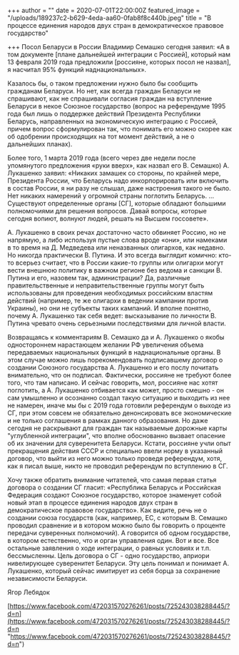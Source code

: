 +++
author = ""
date = 2020-07-01T22:00:00Z
featured_image = "/uploads/189237c2-b629-4eda-aa60-0fab8f8c440b.jpeg"
title = "В процессе единения народов двух стран в демократическое правовое государство"

+++
Посол Беларуси в России Владимир Семашко сегодня заявил: «А в том документе \[плане дальнейшей интеграции с Россией\], который нам 13 февраля 2019 года предложили \[россияне, которых посол не назвал\], я насчитал 95% функций наднациональных».

Казалось бы, о таком предложении нужно было бы сообщить гражданам Беларуси. Но нет, как всегда граждан Беларуси не спрашивают, как не спрашивали согласия граждан на вступление Беларуси в некое Союзное государство (вопрос на референдуме 1995 года был лишь о поддержке действий Президента Республики Беларусь, направленных на экономическую интеграцию с Россией, причем вопрос сформулирован так, что  понимать его можно скорее как об одобрении происходящих на тот момент действий, а не о дальнейших планах). 

Более того, 1 марта 2019 года (всего через две недели после упомянутого предложения «руки вверх», как назвал его В. Семашко) А. Лукашенко заявил: «Никаких замашек со стороны, по крайней мере, Президента России, что Беларусь надо инкорпорировать или включить в состав России, я ни разу не слышал, даже настроения такого не было. Нет никаких намерений у огромной страны поглотить Беларусь. ... Существуют определенные органы \[СГ\], которые обладают большими полномочиями для решения вопросов. Давай вопросы, которые сегодня вопиют, волнуют людей, решать на Высшем госсовете». 

А. Лукашенко в своих речах достаточно часто обвиняет Россию, но не напрямую, а либо используя пустые слова вроде «они», или намеками в то время на Д. Медведева или неназванных олигархов, как недавно. Но никогда практически В. Путина. И это всегда выглядит комично: кто-то всерьез считает, что в России какие-то группы или олигархи могут вести внешнюю политику в важном регионе без ведома и санкции В. Путина и его, назовем так, администрации? Да, различные правительственные и неправительственные группы могут быть использованы для проведения необходимых российским властям действий (например, те же олигархи в ведении кампании против Украины), но они не субъекты таких кампаний. И вполне понятно, почему А. Лукашенко так себя ведет: высказывание по личности В. Путина чревато очень серьезными последствиями для личной власти.

Возвращаясь к комментариям В. Семашко да и А. Лукашенко о якобы одностороннем нарастающем желании РФ увеличения объема передаваемых национальных функций в наднациональные органы. В этом случае можно лишь порекомендовать подписавшему договор о создании Союзного государства А. Лукашенко и его послу почитать внимательно, что он подписал. Фактически, россияне не требуют более того, что там написано. И сейчас говорить, мол, россияне нас хотят поглотить, а А. Лукашенко отбивается как может, просто смешно - он сам умышленно и осознанно создал такую ситуацию и выходить из нее не намерен, иначе мы бы с 2019 года готовили референдум о выходе из СГ, при этом совсем не обязательно денонсировать все экономические и не только соглашения в рамках данного образования. Но даже сегодня не раскрывают для граждан так называемые дорожные карты "углубленной интеграции", что вполне обоснованно вызвает опасение об их значении для суверенитета Беларуси. Кстати, россияне учли опыт прекращения действия СССР и специально ввели норму в указанный договор, что выйти из него можно только проведя референдум, хотя, как я писал выше, никто не проводил референдум по вступлению в СГ.

Хочу также обратить внимание читателей, что самая первая статья договора о создании СГ гласит: «Республика Беларусь и Российская Федерация создают Союзное государство, которое знаменует собой новый этап в процессе единения народов двух стран в демократическое правовое государство». Как видите, речь не о создании союза государств (как, например, ЕС, с которым В. Семашко проводил сравнение и в котором можно было бы говорить о проценте передачи суверенных полномочий). А говорится об одном государстве, в котором естественно, что и орган управления один. Вот и все. Все остальные заявления о ходе интеграции, о равных условиях и т.п. бессмысленны. Цель договора о СГ - одно государство, априори нивелирующее суверенитет Беларуси. Эту цель понимал и понимает А. Лукашенко, который сейчас имитирует из себя борца за сохранение независимости Беларуси.

Ягор Лебядок

[https://www.facebook.com/472031570276261/posts/725243038288445/?d=n](https://www.facebook.com/472031570276261/posts/725243038288445/?d=n "https://www.facebook.com/472031570276261/posts/725243038288445/?d=n")